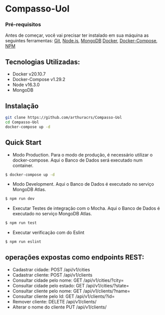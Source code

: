 # Compasso-Uol

### Pré-requisitos
Antes de começar, você vai precisar ter instalado em sua máquina as seguintes ferramentas:
[Git](https://git-scm.com), 
[Node.js](https://nodejs.org/en/), 
[MongoDB](https://www.mongodb.com/)
[Docker](https://www.docker.com/),
[Docker-Compose](https://docs.docker.com/compose/),
[NPM](https://www.npmjs.com/)
## Tecnologias Utilizadas:
<!--ts-->
   * Docker v20.10.7
   * Docker-Compose v1.29.2
   * Node v16.3.0
   * MongoDB
<!--te-->
## Instalação 
```bash
git clone https://github.com/arthuracrs/Compasso-Uol
cd Compasso-Uol
docker-compose up -d
```
## Quick Start

- Modo Production.
Para o modo de produção, é necessário utilizar o docker-compose. Aqui o Banco de Dados será executado num container.
```bash
$ docker-compose up -d
```
- Modo Development.
 Aqui o Banco de Dados é executado no serviço MongoDB Atlas.

```bash
$ npm run dev
```
- Executar Testes de integração com o Mocha.
Aqui o Banco de Dados é executado no serviço MongoDB Atlas.
```bash
$ npm run test
```
- Executar verificação com do Eslint
```bash
$ npm run eslint
```

## operações expostas como endpoints REST:
<!--ts-->
* Cadastrar cidade: POST /api/v1/cities
* Cadastrar cliente: POST /api/v1/clients
* Consultar cidade pelo nome: GET /api/v1/cities/?city=**<NOME DA CIDADE>**
* Consultar cidade pelo estado: GET /api/v1/cities/?state=**<ESTADO DA CIDADE>**
* Consultar cliente pelo nome: GET /api/v1/clients/?name=**<NOME DO CLIENTE>**
* Consultar cliente pelo Id: GET /api/v1/clients/?id=**<ID DO CLIENTE>**
* Remover cliente: DELETE /api/v1/clients/**<ID DO CLIENTE>**
* Alterar o nome do cliente PUT /api/v1/clients/**<ID DO CLIENTE>**
<!--te-->
